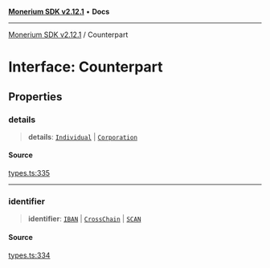 [**Monerium SDK v2.12.1**](../README.md) • **Docs**

---

[Monerium SDK v2.12.1](../README.md) / Counterpart

# Interface: Counterpart

## Properties

### details

> **details**: [`Individual`](Individual.md) \| [`Corporation`](Corporation.md)

#### Source

[types.ts:335](https://github.com/monerium/js-monorepo/blob/95da1ee68c22ee2a6c87ac928b307c8f3825242a/packages/sdk/src/types.ts#L335)

---

### identifier

> **identifier**: [`IBAN`](IBAN.md) \| [`CrossChain`](CrossChain.md) \| [`SCAN`](SCAN.md)

#### Source

[types.ts:334](https://github.com/monerium/js-monorepo/blob/95da1ee68c22ee2a6c87ac928b307c8f3825242a/packages/sdk/src/types.ts#L334)
